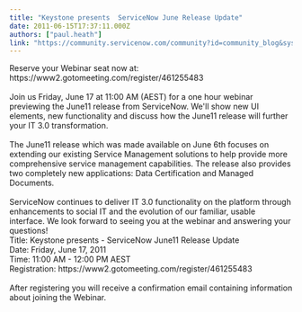 ```yaml
---
title: "Keystone presents  ServiceNow June Release Update"
date: 2011-06-15T17:37:11.000Z
authors: ["paul.heath"]
link: "https://community.servicenow.com/community?id=community_blog&sys_id=792e666ddbd0dbc01dcaf3231f9619fd"
---
```

<p>Reserve your Webinar seat now at:<br />https://www2.gotomeeting.com/register/461255483<br /><br />Join us Friday, June 17 at 11:00 AM (AEST) for a one hour webinar previewing the June11 release from ServiceNow. We'll show new UI elements, new functionality and discuss how the June11 release will further your IT 3.0 transformation. <br /><br />The June11 release which was made available on June 6th focuses on extending our existing Service Management solutions to help provide more comprehensive service management capabilities. The release also provides two completely new applications: Data Certification and Managed Documents. <br /><br />ServiceNow continues to deliver IT 3.0 functionality on the platform through enhancements to social IT and the evolution of our familiar, usable interface. We look forward to seeing you at the webinar and answering your questions!<br />Title: Keystone presents - ServiceNow June11 Release Update<br />Date: Friday, June 17, 2011<br />Time: 11:00 AM - 12:00 PM AEST<br />Registration: https://www2.gotomeeting.com/register/461255483<br /><br />After registering you will receive a confirmation email containing information about joining the Webinar.</p>